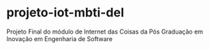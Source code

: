 # projeto-iot-mbti-del
Projeto Final do módulo de Internet das Coisas da Pós Graduação em Inovação em Engenharia de Software
